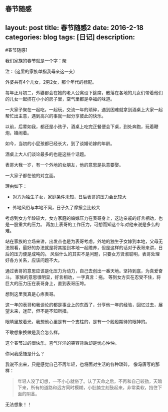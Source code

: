 ﻿春节随感
---
layout: post
title: 春节随感2
date: 2016-2-18
categories: blog
tags: [日记]
description: 
---
#春节随感1

我们家族的春节就是一个字：聚

注：（这里的家族单指我母亲这一支）


外婆共有4个儿女，2男2女，那个年代的标配。

每年正月初二，外婆都会在她的老人公寓设下筵席，散落在各地的儿女们带着他们的儿女一起挤在小小的房子里，空气里都是幸福的味道。

一大家子聚在一起吃，一起玩，交流一年的琐碎，遇到困难就拿到酒桌上大家一起帮忙出主意，遇到高兴的事就一起分享彼此的快乐。


以前，后辈如我，都还是小孩子，酒桌上吃完正餐便会下桌，到处奔跑，玩着鞭炮，嬉闹着。

如今，当初的小屁孩都已经长大，到了谈婚论嫁的年龄。

酒桌上大人们谈论最多的也是这些个话题。

表哥大我一岁，有一个外地的女朋友，他的意思是执意要娶。

一大家子都在他的对立面。

理由如下：

- 对方为独生子女，家庭条件未知，日后表哥的压力会比较大

- 外地风俗与本地不同，日子久了摩擦会比较大

考虑到女方年龄较大，女方家庭的婚嫁压力在表哥身上，这边亲戚的好言相劝，也是一股重大的压力。
再加上表哥的工作压力，可想而知这个年对他来说是多么的难。


站在家族的立场来讲，出发点也是为表哥考虑，外地的独生子女嫁到本地，父母无法照看，最好的办法就是将其接到本地一起赡养，但是这样的话对于表哥来讲，日后的压力便是成吨的。
风俗什么的其实不是问题，只要女方贤淑聪明，表哥处理好各方关系，应该问题不大。

通过表哥的意思应该是化压力为动力，自己去创出一番天地。坚持到底，为真爱奋斗。
家族的意思很明显，好言相劝，一字真言：拖。
等到女方实在忍受不住，将巨大的压力压在表哥身上，直到表哥压垮。

想到这里我真是心疼表哥。


这一年的表哥和我谈论的都是事业上的东西了，分享他一年的经验，回忆过去，展望未来，迷茫，但不是不知所措。

眼睛里放着光，我想他心里是有一个支柱的，是有一个殷殷期待的眼神的。

不敢想象换做是我会怎么样。

这个春节过的很快乐，喜气洋洋的笑容背后却是忧心忡忡。

你问我感悟是什么？

我说不出来，只是感觉自己不再年轻，也将面对生活的各种琐碎，
像冯唐写的那样：
>年轻人没了幻想，一不小心就俗了。认了天命之后，不再和自己较劲，天暗下来，所有的道路和远方同时模糊，小肚腩立刻鼓起来，非常柔软，挡住下面的阴茎。


无法想象！！




